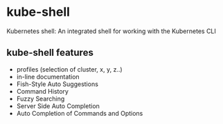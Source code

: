 # kube-shell
Kubernetes shell: An integrated shell for working with the Kubernetes CLI

## kube-shell features

- profiles (selection of cluster, x, y, z..)
- in-line documentation
- Fish-Style Auto Suggestions
- Command History
- Fuzzy Searching
- Server Side Auto Completion
- Auto Completion of Commands and Options

